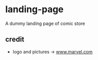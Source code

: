 # landing-page
 A dummy landing page of comic store
 
## credit
 - logo and pictures -> www.marvel.com
